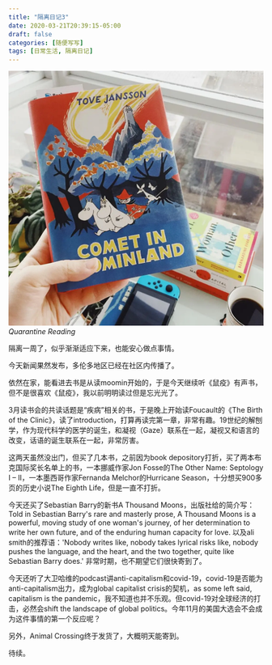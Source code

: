 ```yaml
---
title: "隔离日记3"
date: 2020-03-21T20:39:15-05:00
draft: false
categories: [随便写写]
tags: [日常生活, 隔离日记]
---
```


![image](/images/p70811487.webp)
*Quarantine Reading*

隔离一周了，似乎渐渐适应下来，也能安心做点事情。
<!--more-->
今天新闻果然发布，多伦多地区已经在社区内传播了。

依然在家，能看进去书是从读moomin开始的，于是今天继续听《鼠疫》有声书，但不是很喜欢《鼠疫》，我以前明明读过但是忘光光了。

3月读书会的共读话题是“疾病”相关的书，于是晚上开始读Foucault的《The Birth of the Clinic》，读了introduction，打算再读完第一章，非常有趣。19世纪的解刨学，作为现代科学的医学的诞生，和凝视（Gaze）联系在一起，凝视又和语言的改变，话语的诞生联系在一起，非常厉害。

这两天虽然没出门，但买了几本书，之前因为book depository打折，买了两本布克国际奖长名单上的书，一本挪威作家Jon Fosse的The Other Name: Septology I – II，一本墨西哥作家Fernanda Melchor的Hurricane Season，十分想买900多页的历史小说The Eighth Life，但是一直不打折。

今天还买了Sebastian Barry的新书A Thousand Moons，出版社给的简介写：Told in Sebastian Barry's rare and masterly prose, A Thousand Moons is a powerful, moving study of one woman's journey, of her determination to write her own future, and of the enduring human capacity for love. 以及ali smith的推荐语：'Nobody writes like, nobody takes lyrical risks like, nobody pushes the language, and the heart, and the two together, quite like Sebastian Barry does.' 非常时期，也不期望它们很快寄到了。

今天还听了大卫哈维的podcast讲anti-capitalism和covid-19，covid-19是否能为anti-capitalism出力，成为global capitalist crisis的契机，as some left said, capitalism is the pandemic，我不知道也并不乐观。但covid-19对全球经济的打击，必然会shift the landscape of global politics。今年11月的美国大选会不会成为这件事情的第一个反应呢？

另外，Animal Crossing终于发货了，大概明天能寄到。

待续。

